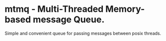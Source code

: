 # mtmq - Multi-Threaded Memory-based message Queue.

Simple and convenient queue for passing messages between posix threads.

